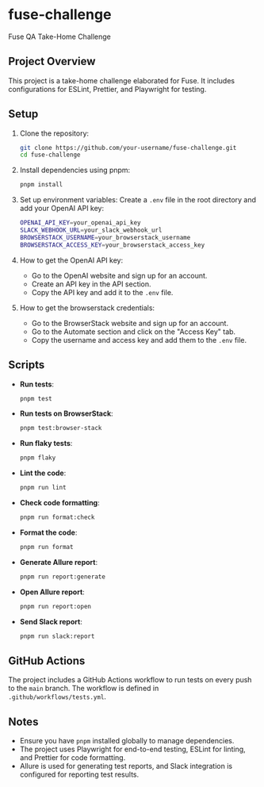 # fuse-challenge

Fuse QA Take-Home Challenge

## Project Overview

This project is a take-home challenge elaborated for Fuse. It includes configurations for ESLint, Prettier, and Playwright for testing.

## Setup

1. Clone the repository:

   ```sh
   git clone https://github.com/your-username/fuse-challenge.git
   cd fuse-challenge
   ```

2. Install dependencies using pnpm:

   ```sh
   pnpm install
   ```

3. Set up environment variables:
   Create a `.env` file in the root directory and add your OpenAI API key:
   ```sh
   OPENAI_API_KEY=your_openai_api_key
   SLACK_WEBHOOK_URL=your_slack_webhook_url
   BROWSERSTACK_USERNAME=your_browserstack_username
   BROWSERSTACK_ACCESS_KEY=your_browserstack_access_key
   ```
4. How to get the OpenAI API key:

   - Go to the OpenAI website and sign up for an account.
   - Create an API key in the API section.
   - Copy the API key and add it to the `.env` file.

5. How to get the browserstack credentials:
   - Go to the BrowserStack website and sign up for an account.
   - Go to the Automate section and click on the "Access Key" tab.
   - Copy the username and access key and add them to the `.env` file.

## Scripts

- **Run tests**:

  ```sh
  pnpm test
  ```

- **Run tests on BrowserStack**:

  ```sh
  pnpm test:browser-stack
  ```

- **Run flaky tests**:

  ```sh
  pnpm flaky
  ```

- **Lint the code**:

  ```sh
  pnpm run lint
  ```

- **Check code formatting**:

  ```sh
  pnpm run format:check
  ```

- **Format the code**:

  ```sh
  pnpm run format
  ```

- **Generate Allure report**:

  ```sh
  pnpm run report:generate
  ```

- **Open Allure report**:

  ```sh
  pnpm run report:open
  ```

- **Send Slack report**:

  ```sh
  pnpm run slack:report
  ```

## GitHub Actions

The project includes a GitHub Actions workflow to run tests on every push to the `main` branch. The workflow is defined in `.github/workflows/tests.yml`.

## Notes

- Ensure you have `pnpm` installed globally to manage dependencies.
- The project uses Playwright for end-to-end testing, ESLint for linting, and Prettier for code formatting.
- Allure is used for generating test reports, and Slack integration is configured for reporting test results.
